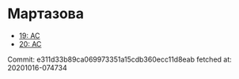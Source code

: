 # Мартазова
- [19: AC](19.md)
- [20: AC](20.md)

Commit: e311d33b89ca069973351a15cdb360ecc11d8eab
 fetched at: 20201016-074734
